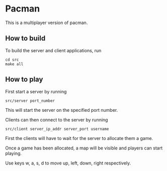 # Pacman

This is a multiplayer version of pacman.

## How to build

To build the server and client applications, run

	cd src
	make all

## How to play

First start a server by running

	src/server port_number

This will start the server on the specified port number.

Clients can then connect to the server by running

	src/client server_ip_addr server_port username

First the clients will have to wait for the server
to allocate them a game.

Once a game has been allocated, a map will be visible
and players can start playing.

Use keys w, a, s, d to move up, left, down, right respectively.
